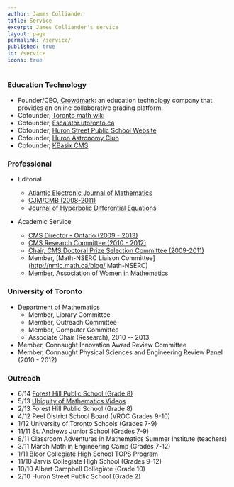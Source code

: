 ```yaml
---
author: James Colliander
title: Service
excerpt: James Colliander's service
layout: page
permalink: /service/
published: true
id: /service
icons: true
---
```





### Education Technology

* 	Founder/CEO, [Crowdmark](http://crowdmark.com): an education technology company that provides an online collaborative grading platform.
*	Cofounder, [Toronto math wiki](http://wiki.math.toronto.edu/TorontoMathWiki/index.php/Main_Page)
* 	Cofounder, [Escalator.utoronto.ca](http://welcome.escalator.utoronto.ca/home/)
*	Cofounder, [Huron Street Public School Website](https://tdsb-huron.escalator.utoronto.ca/home/)
*	Cofounder, [Huron Astronomy Club](https://tdsb-huron.escalator.utoronto.ca/home/astroclub/)
*	Cofounder, [KBasix CMS](https://share.math.toronto.edu)

### Professional

* 	Editorial
	*	[Atlantic Electronic Journal of Mathematics](http://www.aejm.ca/editorial.htm )
	*	[ CJM/CMB (2008-2011)](http://math.ca/Docs/commlist.html#cjmcmb-board)
	*	[ Journal of Hyperbolic Differential Equations](http://www.worldscinet.com/jhde/)



*	Academic Service
	* 	[CMS Director - Ontario (2009 - 2013)](http://math.ca/Docs/commlist.html#cjmcmb-board )
	*	[CMS Research Committee (2010 - 2012)](http://cms.math.ca/Docs/commlist.html#resc)
	*	[ Chair, CMS Doctoral Prize Selection Committee (2009-2011)](http://cms.math.ca/Docs/commlist.html#resc)
	* 	Member, [Math-NSERC Liaison Committee](http://nmlc.math.ca/blog/ Math-NSERC)
	* 	Member, [ Association of Women in Mathematics](https://sites.google.com/site/awmmath/awm/membership)



### University of Toronto

* Department of Mathematics
	* 	Member, Library Committee
	* 	Member, Outreach Committee
	* 	Member, Computer Committee
	*	Associate Chair (Research), 2010 -- 2013.
* 	Member, Connaught Innovation Award Review Committee
* 	Member, Connaught Physical Sciences and Engineering Review Panel (2010 - 2012)

### Outreach

*	6/14 [Forest Hill Public School (Grade 8)](http://colliand.com/calculus/)
*	5/13 [Ubiquity of Mathematics Videos](https://www.youtube.com/playlist?list=PLMPrcFkBL4h0MnUCol3Cf5GIU3rM5xmPg)
*	2/13 Forest Hill Public School (Grade 8)
*	4/12 Peel District School Board (VROC Grades 9-10)
*	1/12 University of Toronto Schools (Grades 7-9)
*	11/11 St. Andrews Junior School (Grades 7-9)
*	8/11 Classroom Adventures in Mathematics Summer Institute (teachers)
*	3/11 March Math in Engineering Camp (Grades 7-12)
*	1/11 Bloor Collegiate High School TOPS Program
*	11/10 Jarvis Collegiate High School (Grades 9-12)
*	10/10 Albert Campbell Collegiate (Grade 10)
*	2/10 Huron Street Public School (Grade 2)


